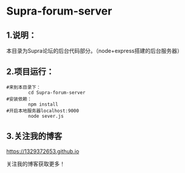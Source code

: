 # Supra-forum-server

## 1.说明：

本目录为Supra论坛的后台代码部分。（node+express搭建的后台服务器）

## 2.项目运行：

```
#来到本目录下：
		cd Supra-forum-server
#安装依赖：
		npm install
#开启本地服务器localhost:9000
		node sever.js
```

## 3.关注我的博客

https://1329372653.github.io

关注我的博客获取更多！